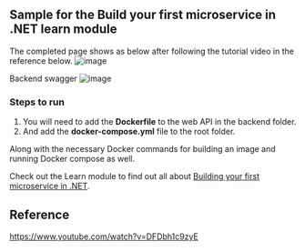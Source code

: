 ## Sample for the Build your first microservice in .NET learn module

The completed page shows as below after following the tutorial video in the reference below.
![image](https://github.com/user-attachments/assets/2820ed85-6b27-4c84-845d-b2af42a14fa2)

Backend swagger
![image](https://github.com/user-attachments/assets/ae15f0d6-06d8-46f5-9a95-db2d82804d00)


### Steps to run

1. You will need to add the **Dockerfile** to the web API in the backend folder.
1. And add the **docker-compose.yml** file to the root folder.

Along with the necessary Docker commands for building an image and running Docker compose as well.

Check out the Learn module to find out all about [Building your first microservice in .NET](https://docs.microsoft.com/learn/modules/dotnet-microservices).


## Reference

https://www.youtube.com/watch?v=DFDbh1c9zyE
